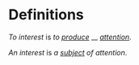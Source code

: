# Definitions

_To interest_ is _to_ [_produce_](https://github.com/gcassel/Modular-Organization-Terminology/blob/master/terms/produce.md) __ [_attention_](https://github.com/gcassel/Modular-Organization-Terminology/blob/master/terms/attend.md).

_An interest_ is _a_ [_subject_](https://github.com/gcassel/Modular-Organization-Terminology/blob/master/terms/subject.md) _of attention_.
